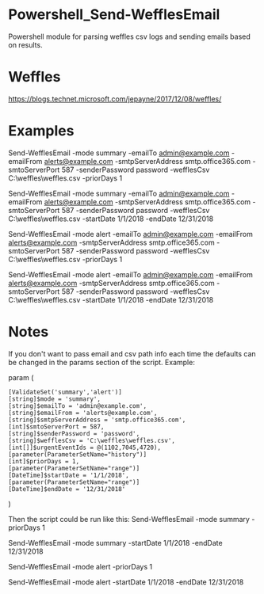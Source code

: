 # Powershell_Send-WefflesEmail
Powershell module for parsing weffles csv logs and sending emails based on results.

# Weffles
https://blogs.technet.microsoft.com/jepayne/2017/12/08/weffles/

# Examples
Send-WefflesEmail -mode summary -emailTo admin@example.com -emailFrom alerts@example.com -smtpServerAddress smtp.office365.com -smtoServerPort 587 -senderPassword password -wefflesCsv C:\weffles\weffles.csv -priorDays 1

Send-WefflesEmail -mode summary -emailTo admin@example.com -emailFrom alerts@example.com -smtpServerAddress smtp.office365.com -smtoServerPort 587 -senderPassword password -wefflesCsv C:\weffles\weffles.csv -startDate 1/1/2018 -endDate 12/31/2018

Send-WefflesEmail -mode alert -emailTo admin@example.com -emailFrom alerts@example.com -smtpServerAddress smtp.office365.com -smtoServerPort 587 -senderPassword password -wefflesCsv C:\weffles\weffles.csv -priorDays 1

Send-WefflesEmail -mode alert -emailTo admin@example.com -emailFrom alerts@example.com -smtpServerAddress smtp.office365.com -smtoServerPort 587 -senderPassword password -wefflesCsv C:\weffles\weffles.csv -startDate 1/1/2018 -endDate 12/31/2018

# Notes
If you don't want to pass email and csv path info each time the defaults can be changed in the params section of the script.
Example:

param (
    
    [ValidateSet('summary','alert')]
    [string]$mode = 'summary',
    [string]$emailTo = 'admin@example.com',
    [string]$emailFrom = 'alerts@example.com',
    [string]$smtpServerAddress = 'smtp.office365.com',
    [int]$smtoServerPort = 587,
    [string]$senderPassword = 'password',
    [string]$wefflesCsv = 'C:\weffles\weffles.csv',
    [int[]]$urgentEventIds = @(1102,7045,4720),
    [parameter(ParameterSetName="history")]
    [int]$priorDays = 1,
    [parameter(ParameterSetName="range")]
    [DateTime]$startDate = '1/1/2018',
    [parameter(ParameterSetName="range")]
    [DateTime]$endDate = '12/31/2018'
)

Then the script could be run like this:
Send-WefflesEmail -mode summary -priorDays 1

Send-WefflesEmail -mode summary -startDate 1/1/2018 -endDate 12/31/2018

Send-WefflesEmail -mode alert -priorDays 1

Send-WefflesEmail -mode alert -startDate 1/1/2018 -endDate 12/31/2018
